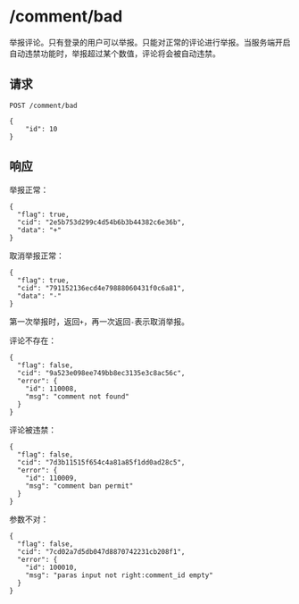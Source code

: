 # /comment/bad

举报评论。只有登录的用户可以举报。只能对正常的评论进行举报。当服务端开启自动违禁功能时，举报超过某个数值，评论将会被自动违禁。

## 请求

```
POST /comment/bad

{
	"id": 10
}
```

## 响应

举报正常：

```
{
  "flag": true,
  "cid": "2e5b753d299c4d54b6b3b44382c6e36b",
  "data": "+"
}
```

取消举报正常：

```
{
  "flag": true,
  "cid": "791152136ecd4e79888060431f0c6a81",
  "data": "-"
}
```

第一次举报时，返回`+`，再一次返回`-`表示取消举报。

评论不存在：

```
{
  "flag": false,
  "cid": "9a523e098ee749bb8ec3135e3c8ac56c",
  "error": {
    "id": 110008,
    "msg": "comment not found"
  }
}
```

评论被违禁：

```
{
  "flag": false,
  "cid": "7d3b11515f654c4a81a85f1dd0ad28c5",
  "error": {
    "id": 110009,
    "msg": "comment ban permit"
  }
}
```

参数不对：

```
{
  "flag": false,
  "cid": "7cd02a7d5db047d8870742231cb208f1",
  "error": {
    "id": 100010,
    "msg": "paras input not right:comment_id empty"
  }
}
```